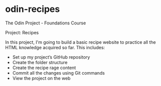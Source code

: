 # odin-recipes
The Odin Project - Foundations Course

Project: Recipes

In this project, I'm going to build a basic recipe website to practice all the HTML knowledge acquired so far.
This includes:

- Set up my project’s GitHub repository
- Create the folder structure
- Create the recipe rage content
- Commit all the changes using Git commands
- View the project on the web